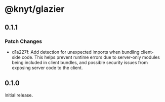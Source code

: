 # @knyt/glazier

## 0.1.1

### Patch Changes

- d1a227f: Add detection for unexpected imports when bundling client-side code. This helps prevent runtime errors due to server-only modules being included in client bundles, and possible security issues from exposing server code to the client.

## 0.1.0

Initial release.
